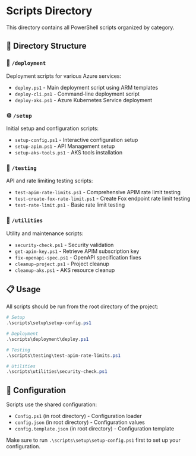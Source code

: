 # Scripts Directory

This directory contains all PowerShell scripts organized by category.

## 📁 Directory Structure

### 🚀 `/deployment`
Deployment scripts for various Azure services:
- `deploy.ps1` - Main deployment script using ARM templates
- `deploy-cli.ps1` - Command-line deployment script
- `deploy-aks.ps1` - Azure Kubernetes Service deployment

### ⚙️ `/setup`
Initial setup and configuration scripts:
- `setup-config.ps1` - Interactive configuration setup
- `setup-apim.ps1` - API Management setup
- `setup-aks-tools.ps1` - AKS tools installation

### 🧪 `/testing`
API and rate limiting testing scripts:
- `test-apim-rate-limits.ps1` - Comprehensive APIM rate limit testing
- `test-create-fox-rate-limit.ps1` - Create Fox endpoint rate limit testing
- `test-rate-limit.ps1` - Basic rate limit testing

### 🔧 `/utilities`
Utility and maintenance scripts:
- `security-check.ps1` - Security validation
- `get-apim-key.ps1` - Retrieve APIM subscription key
- `fix-openapi-spec.ps1` - OpenAPI specification fixes
- `cleanup-project.ps1` - Project cleanup
- `cleanup-aks.ps1` - AKS resource cleanup

## 📋 Usage

All scripts should be run from the root directory of the project:

```powershell
# Setup
.\scripts\setup\setup-config.ps1

# Deployment
.\scripts\deployment\deploy.ps1

# Testing
.\scripts\testing\test-apim-rate-limits.ps1

# Utilities
.\scripts\utilities\security-check.ps1
```

## 🔧 Configuration

Scripts use the shared configuration:
- `Config.ps1` (in root directory) - Configuration loader
- `config.json` (in root directory) - Configuration values
- `config.template.json` (in root directory) - Configuration template

Make sure to run `.\scripts\setup\setup-config.ps1` first to set up your configuration.
